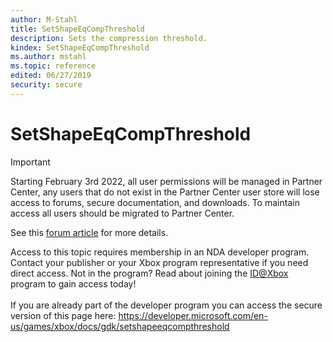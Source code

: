 ```yaml
---
author: M-Stahl
title: SetShapeEqCompThreshold
description: Sets the compression threshold.
kindex: SetShapeEqCompThreshold
ms.author: mstahl
ms.topic: reference
edited: 06/27/2019
security: secure
---
```


# SetShapeEqCompThreshold
> [!IMPORTANT]
> Starting February 3rd 2022, all user permissions will be managed in Partner Center, any users that do not exist in the Partner Center user store will lose access to forums, secure documentation, and downloads. To maintain access all users should be migrated to Partner Center. <p></p>See this <a href="https://forums.xboxlive.com/articles/132187/breaking-change-user-access-for-forums-secure-docu.html">forum article</a> for more details.  

 Access to this topic requires membership in an NDA developer program. Contact your publisher or your Xbox program representative if you need direct access. Not in the program? Read about joining the <a href="https://www.xbox.com/Developers/id">ID@Xbox</a> program to gain access today!  <br/><br/>If you are already part of the developer program you can access the secure version of this page here: <a target="_blank" href="https://developer.microsoft.com/en-us/games/xbox/docs/gdk/setshapeeqcompthreshold">https://developer.microsoft.com/en-us/games/xbox/docs/gdk/setshapeeqcompthreshold</a>